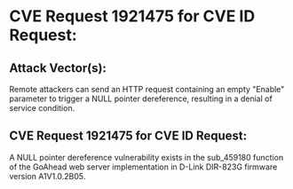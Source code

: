 # CVE Request 1921475 for CVE ID Request:
## Attack Vector(s): 
Remote attackers can send an HTTP request containing an empty "Enable" parameter to trigger a NULL pointer dereference, resulting in a denial of service condition.
## CVE Request 1921475 for CVE ID Request:
A NULL pointer dereference vulnerability exists in the sub_459180 function of the GoAhead web server implementation in D-Link DIR-823G firmware version A1V1.0.2B05.
